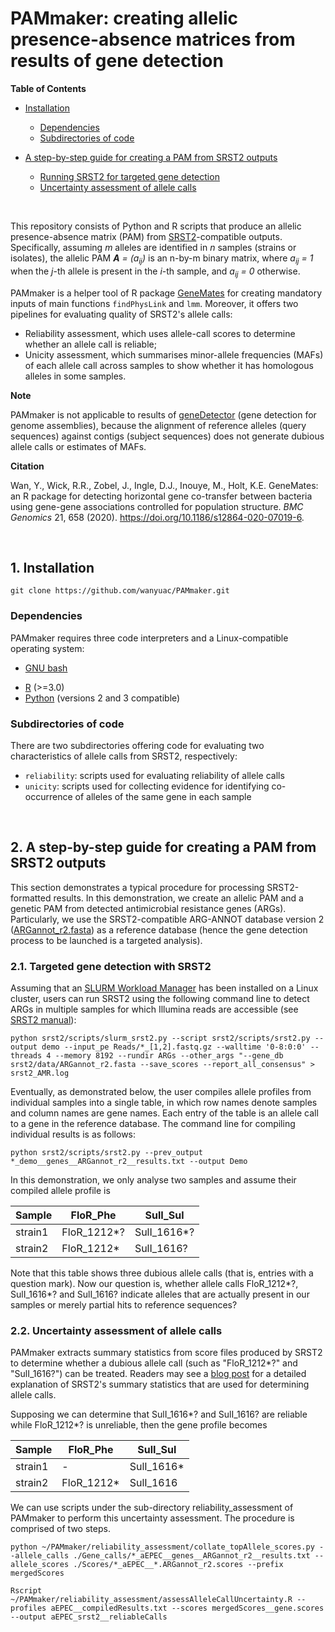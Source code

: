 # PAMmaker: creating allelic presence-absence matrices from results of gene detection

**Table of Contents**

- [Installation](#Installation)
    - [Dependencies](#Dependencies)
    - [Subdirectories of code](#Subdirectories)

- [A step-by-step guide for creating a PAM from SRST2 outputs](#guide_srst2)
    - [Running SRST2 for targeted gene detection](#srst2)
    - [Uncertainty assessment of allele calls](#uncertainty)

<br/>

This repository consists of Python and R scripts that produce an allelic presence-absence matrix (PAM) from [SRST2](https://github.com/katholt/srst2)-compatible outputs. Specifically, assuming _m_ alleles are identified in _n_ samples (strains or isolates), the allelic PAM _**A** = (a<sub>ij</sub>)_ is an n-by-m binary matrix, where _a<sub>ij</sub> = 1_ when the _j_-th allele is present in the _i_-th sample, and _a<sub>ij</sub> = 0_ otherwise.

PAMmaker is a helper tool of R package [GeneMates](https://github.com/wanyuac/GeneMates) for creating mandatory inputs of main functions `findPhysLink` and `lmm`. Moreover, it offers two pipelines for evaluating quality of SRST2's allele calls:  

* Reliability assessment, which uses allele-call scores to determine whether an allele call is reliable;  
* Unicity assessment, which summarises minor-allele frequencies (MAFs) of each allele call across samples to show whether it has homologous alleles in some samples.  

**Note**

PAMmaker is not applicable to results of [geneDetector](https://github.com/wanyuac/geneDetector) (gene detection for genome assemblies), because the alignment of reference alleles (query sequences) against contigs (subject sequences) does not generate dubious allele calls or estimates of MAFs.

**Citation**

Wan, Y., Wick, R.R., Zobel, J., Ingle, D.J., Inouye, M., Holt, K.E. GeneMates: an R package for detecting horizontal gene co-transfer between bacteria using gene-gene  associations controlled for population structure. *BMC Genomics* 21, 658 (2020). https://doi.org/10.1186/s12864-020-07019-6.

<br/>

## 1. Installation<a name = "Installation"/>
```
git clone https://github.com/wanyuac/PAMmaker.git
```

### Dependencies<a name = "Dependencies"/>

PAMmaker requires three code interpreters and a Linux-compatible operating system:

- [GNU bash](https://www.gnu.org/software/bash/)

* [R](https://www.r-project.org) (>=3.0)
* [Python](https://www.python.org/) (versions 2 and 3 compatible)

### Subdirectories of code<a name = "Subdirectories"/>
There are two subdirectories offering code for evaluating two characteristics of allele calls from SRST2, respectively:  

* `reliability`: scripts used for evaluating reliability of allele calls  
* `unicity`: scripts used for collecting evidence for identifying co-occurrence of alleles of the same gene in each sample  

<br/>

## 2. A step-by-step guide for creating a PAM from SRST2 outputs<a name = "guide_srst2"/>

This section demonstrates a typical procedure for processing SRST2-formatted results. In this demonstration, we create an allelic PAM and a genetic PAM from detected antimicrobial resistance genes (ARGs). Particularly, we use the SRST2-compatible ARG-ANNOT database version 2 ([ARGannot_r2.fasta](https://github.com/katholt/srst2/blob/master/data/ARGannot_r2.fasta)) as a reference database (hence the gene detection process to be launched is a targeted analysis).

### 2.1. Targeted gene detection with SRST2<a name = "srst2"/>
Assuming that an [SLURM Workload Manager](https://slurm.schedmd.com/documentation.html) has been installed on a Linux cluster, users can run SRST2 using the following command line to detect ARGs in multiple samples for which Illumina reads are accessible (see [SRST2 manual](https://github.com/katholt/srst2)):

```
python srst2/scripts/slurm_srst2.py --script srst2/scripts/srst2.py --output demo --input_pe Reads/*_[1,2].fastq.gz --walltime '0-8:0:0' --threads 4 --memory 8192 --rundir ARGs --other_args "--gene_db srst2/data/ARGannot_r2.fasta --save_scores --report_all_consensus" > srst2_AMR.log
```

Eventually, as demonstrated below, the user compiles allele profiles from individual samples into a single table, in which row names denote samples and column names are gene names. Each entry of the table is an allele call to a gene in the reference database. The command line for compiling individual results is as follows:

```
python srst2/scripts/srst2.py --prev_output *_demo__genes__ARGannot_r2__results.txt --output Demo
```

In this demonstration, we only analyse two samples and assume their compiled allele profile is 

| Sample  | FloR\_Phe    | SulI\_Sul    |
|---------|-------------|-------------|
| strain1 | FloR\_1212\*? | SulI\_1616\*? |
| strain2 | FloR\_1212\*  | SulI\_1616?  |

Note that this table shows three dubious allele calls (that is, entries with a question mark). Now our question is, whether allele calls FloR\_1212*?, SulI\_1616\*? and SulI\_1616? indicate alleles that are actually present in our samples or merely partial hits to reference sequences?

### 2.2. Uncertainty assessment of allele calls<a name = "uncertainty"/>

PAMmaker extracts summary statistics from score files produced by SRST2 to determine whether a dubious allele call (such as "FloR\_1212*?" and "SulI\_1616?") can be treated. Readers may see a [blog post](https://www.microbialsystems.cn/en/post/srst2/) for a detailed explanation of SRST2's summary statistics that are used for determining allele calls.

Supposing we can determine that SulI\_1616\*? and SulI\_1616? are reliable while FloR\_1212\*? is unreliable, then the gene profile becomes

| Sample  | FloR\_Phe    | SulI\_Sul    |
|---------|-------------|-------------|
| strain1 | - | SulI\_1616\* |
| strain2 | FloR\_1212\*  | SulI\_1616  |

We can use scripts under the sub-directory reliability\_assessment of PAMmaker to perform this uncertainty assessment. The procedure is comprised of two steps.

```
python ~/PAMmaker/reliability_assessment/collate_topAllele_scores.py --allele_calls ./Gene_calls/*_aEPEC__genes__ARGannot_r2__results.txt --allele_scores ./Scores/*_aEPEC__*.ARGannot_r2.scores --prefix mergedScores
```

```
Rscript ~/PAMmaker/reliability_assessment/assessAlleleCallUncertainty.R --profiles aEPEC__compiledResults.txt --scores mergedScores__gene.scores --output aEPEC_srst2__reliableCalls
```

